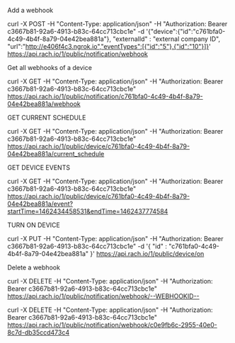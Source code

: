 Add a webhook

curl -X POST -H "Content-Type: application/json" -H "Authorization: Bearer c3667b81-92a6-4913-b83c-64cc713cbc1e" -d '{"device":{"id":"c761bfa0-4c49-4b4f-8a79-04e42bea881a"}, "externalId" : "external company ID", "url":"http://e406f4c3.ngrok.io","eventTypes":[{"id":"5"},{"id":"10"}]}' https://api.rach.io/1/public/notification/webhook



Get all webhooks of a device

curl -X GET -H "Content-Type: application/json" -H "Authorization: Bearer c3667b81-92a6-4913-b83c-64cc713cbc1e" https://api.rach.io/1/public/notification/c761bfa0-4c49-4b4f-8a79-04e42bea881a/webhook





GET CURRENT SCHEDULE

curl -X GET -H "Content-Type: application/json" -H "Authorization: Bearer c3667b81-92a6-4913-b83c-64cc713cbc1e" https://api.rach.io/1/public/device/c761bfa0-4c49-4b4f-8a79-04e42bea881a/current_schedule



GET DEVICE EVENTS

curl -X GET -H "Content-Type: application/json" -H "Authorization: Bearer c3667b81-92a6-4913-b83c-64cc713cbc1e" https://api.rach.io/1/public/device/c761bfa0-4c49-4b4f-8a79-04e42bea881a/event?startTime=1462434458531&endTime=1462437774584



TURN ON DEVICE

curl -X PUT -H "Content-Type: application/json" -H "Authorization: Bearer c3667b81-92a6-4913-b83c-64cc713cbc1e" -d '{ "id" : "c761bfa0-4c49-4b4f-8a79-04e42bea881a" }' https://api.rach.io/1/public/device/on



Delete a webhook

 curl -X DELETE -H "Content-Type: application/json" -H "Authorization: Bearer c3667b81-92a6-4913-b83c-64cc713cbc1e" https://api.rach.io/1/public/notification/webhook/--WEBHOOKID--

  curl -X DELETE -H "Content-Type: application/json" -H "Authorization: Bearer c3667b81-92a6-4913-b83c-64cc713cbc1e" https://api.rach.io/1/public/notification/webhook/c0e9fb6c-2955-40e0-8c7d-db35ccd473c4
